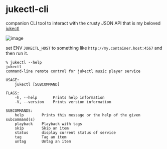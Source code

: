 # jukectl-cli

companion CLI tool to interact with the crusty JSON API that is my beloved [jukectl](https://github.com/DanceMore/jukectl)

![image](https://github.com/DanceMore/jukectl-cli/assets/79212033/09e5750c-6866-440b-8b70-1968af50a05f)

set ENV `JUKECTL_HOST` to something like `http://my.container.host:4567` and then run it.

```
% jukectl --help
jukectl 
command-line remote control for jukectl music player service

USAGE:
    jukectl [SUBCOMMAND]

FLAGS:
    -h, --help       Prints help information
    -V, --version    Prints version information

SUBCOMMANDS:
    help        Prints this message or the help of the given subcommand(s)
    playback    Playback with tags
    skip        Skip an item
    status      display current status of service
    tag         Tag an item
    untag       Untag an item
```
